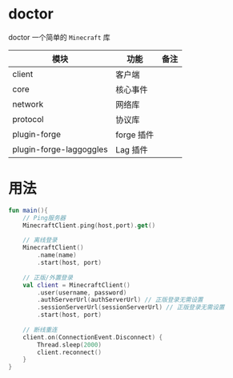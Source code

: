 # doctor


doctor 一个简单的 `Minecraft` 库



| 模块                     | 功能       | 备注 |
| ----------------------- | --------- | ---- |
| client                  | 客户端     |      |
| core                    | 核心事件   |      |
| network                 | 网络库     |      |
| protocol                | 协议库     |      |
| plugin-forge            | forge 插件 |      |
| plugin-forge-laggoggles | Lag 插件   |      |



# 用法

```kotlin
fun main(){
    // Ping服务器
    MinecraftClient.ping(host,port).get()
    
    // 离线登录
    MinecraftClient()
    	.name(name)
   		.start(host, port)
    
    // 正版/外置登录
    val client = MinecraftClient()
    	.user(username, password)
    	.authServerUrl(authServerUrl) // 正版登录无需设置
   		.sessionServerUrl(sessionServerUrl) // 正版登录无需设置
   		.start(host, port)
    
    // 断线重连
    client.on(ConnectionEvent.Disconnect) {
        Thread.sleep(2000)
        client.reconnect()
    }
}
```

